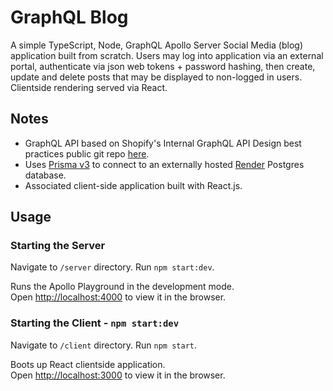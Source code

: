 # GraphQL Blog

A simple TypeScript, Node, GraphQL Apollo Server Social Media (blog) application built from scratch. Users may log into application via an external portal, authenticate via json web tokens + password hashing, then create, update and delete posts that may be displayed to non-logged in users. Clientside rendering served via React.

## Notes
- GraphQL API based on Shopify's Internal GraphQL API Design best practices public git repo [here](https://github.com/Shopify/graphql-design-tutorial/blob/master/TUTORIAL.md).
- Uses [Prisma v3](https://www.prisma.io/docs/orm/more/upgrade-guides/upgrading-versions/upgrading-to-prisma-3) to connect to an externally hosted [Render](https://render.com/) Postgres database.
- Associated client-side application built with React.js.

## Usage

### Starting the Server
Navigate to `/server` directory. Run `npm start:dev`.

Runs the Apollo Playground in the development mode.<br />
Open [http://localhost:4000](http://localhost:4000) to view it in the browser.


### Starting the Client - `npm start:dev`
Navigate to `/client` directory. Run `npm start`.

Boots up React clientside application.<br />
Open [http://localhost:3000](http://localhost:3000) to view it in the browser.

